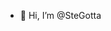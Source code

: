 - 👋 Hi, I’m @SteGotta

<!---
SteGotta/SteGotta is a ✨ special ✨ repository because its `README.md` (this file) appears on your GitHub profile.
You can click the Preview link to take a look at your changes.
--->
